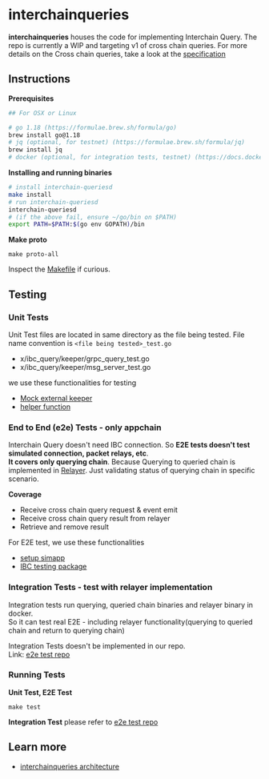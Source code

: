 # interchainqueries
**interchainqueries** houses the code for implementing Interchain Query.
The repo is currently a WIP and targeting v1 of cross chain queries.
For more details on the Cross chain queries, take a look at the [specification](https://github.com/cosmos/ibc/tree/main/spec/app/ics-031-crosschain-queries)

## Instructions
**Prerequisites**

```bash
## For OSX or Linux

# go 1.18 (https://formulae.brew.sh/formula/go)
brew install go@1.18
# jq (optional, for testnet) (https://formulae.brew.sh/formula/jq)
brew install jq
# docker (optional, for integration tests, testnet) (https://docs.docker.com/get-docker/)

```

**Installing and running binaries**

```bash
# install interchain-queriesd
make install
# run interchain-queriesd
interchain-queriesd
# (if the above fail, ensure ~/go/bin on $PATH)
export PATH=$PATH:$(go env GOPATH)/bin
```

**Make proto**

```
make proto-all
```

Inspect the [Makefile](./Makefile) if curious.

## Testing

### Unit Tests
Unit Test files are located in same directory as the file being tested.
File name convention is ```<file being tested>_test.go```

- x/ibc_query/keeper/grpc_query_test.go
- x/ibc_query/keeper/msg_server_test.go

we use these functionalities for testing
- [Mock external keeper](https://github.com/decipherhub/interchain-queries/blob/main/testutil/keeper/mocks.go)
- [helper function](https://github.com/decipherhub/interchain-queries/blob/main/testutil/keeper/unit_test_helpers.go)
### End to End (e2e) Tests - only appchain
Interchain Query doesn't need IBC connection. So **E2E tests doesn't test simulated connection, packet relays, etc**.\
**It covers only querying chain**. Because Querying to queried chain is implemented in [Relayer](https://github.com/validance/ibc-rs). Just validating status of querying chain in specific scenario.

**Coverage**
- Receive cross chain query request & event emit
- Receive cross chain query result from relayer
- Retrieve and remove result

For E2E test, we use these functionalities
- [setup simapp](https://github.com/decipherhub/interchain-queries/blob/main/testutil/simapp/simapp.go)
- [IBC testing package](https://github.com/cosmos/ibc-go/tree/main/testing)

### Integration Tests - test with relayer implementation
Integration tests run querying, queried chain binaries and relayer binary in docker.\
So it can test real E2E - including relayer functionality(querying to queried chain and return to querying chain)

Integration Tests doesn't be implemented in our repo.  
Link: [e2e test repo](https://github.com/validance/cross-chain-query-e2e/tree/test/add-wallet-account)

### Running Tests

**Unit Test, E2E Test**

```make test```

**Integration Test**
please refer to [e2e test repo](https://github.com/validance/cross-chain-query-e2e/tree/test/add-wallet-account)


## Learn more

- [interchainqueries architecture]()